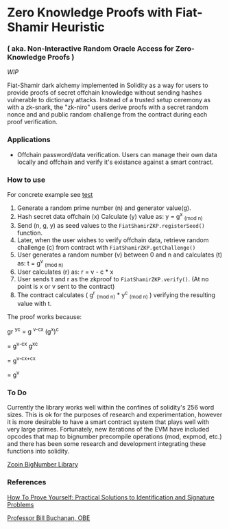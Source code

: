 # Zero Knowledge Proofs with Fiat-Shamir Heuristic 
### ( aka. Non-Interactive Random Oracle Access for Zero-Knowledge Proofs )

*WIP*

Fiat-Shamir dark alchemy implemented in Solidity as a way for users to provide proofs of secret offchain knowledge without sending hashes vulnerable to dictionary attacks. Instead of a trusted setup ceremony as with a zk-snark, the "zk-niro" users derive proofs with a secret random nonce and and public random challenge from the contract during each proof verification.

### Applications
* Offchain password/data verification. Users can manage their own data locally and offchain and verify it's existance against a smart contract.

### How to use
For concrete example see [test](https://github.com/jlogelin/crypto/blob/master/test/testFiatShamir.js)

1. Generate a random prime number (n) and generator value(g).
2. Hash secret data offchain (x) Calculate (y) value as: y = g<sup>x</sup> <sub>(mod n)</sub>
3. Send (n, g, y) as seed values to the `FiatShamirZKP.registerSeed()` function.
4. Later, when the user wishes to verify offchain data, retrieve random challenge (c) from contract with `FiatShamirZKP.getChallenge()`
5. User generates a random number (v) between 0 and n and calculates (t) as: t = g<sup>v</sup> <sub>(mod n)</sub>
6. User calculates (r) as: r = v - c * x
7. User sends t and r as the zkproof to `FiatShamirZKP.verify()`. (At no point is x or v sent to the contract)
8. The contract calculates ( g<sup>r</sup> <sub>(mod n)</sub> * y<sup>c</sup> <sub>(mod n)</sub> ) verifying the resulting value with t.

The proof works because:

gr <sup>yc</sup> = g <sup>v-cx</sup> (g<sup>x</sup>)<sup>c</sup>

= g<sup>v-cx</sup> g<sup>xc</sup>

= g<sup>v-cx+cx</sup>

= g<sup>v</sup>

### To Do

Currently the library works well within the confines of solidity's 256 word sizes. This is ok for the purposes of research and experimentation, however it is more desirable to have a smart contract system that plays well with very large primes. Fortunately, new iterations of the EVM have included opcodes that map to bignumber precompile operations (mod, expmod, etc.) and there has been some research and development integrating these functions into solidity.

[Zcoin BigNumber Library](https://github.com/zcoinofficial/solidity-BigNumber)

### References
[How To Prove Yourself: Practical Solutions to Identification and Signature Problems ](https://link.springer.com/content/pdf/10.1007/3-540-47721-7_12.pdf)

[Professor Bill Buchanan, OBE](https://www.youtube.com/watch?v=n2WUJyk9cHA)
